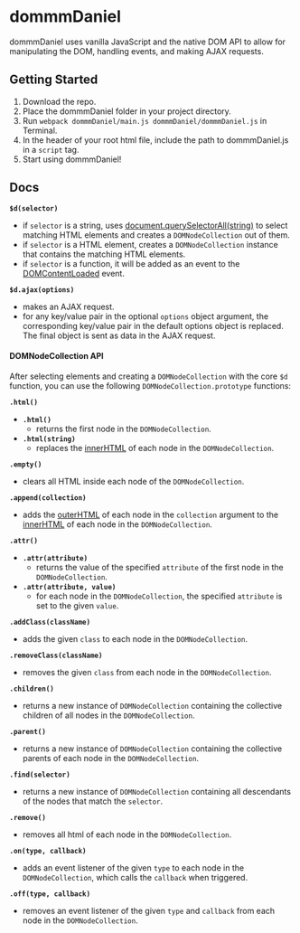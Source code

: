 # dommmDaniel
dommmDaniel uses vanilla JavaScript and the native DOM API to allow for manipulating the DOM, handling events, and making AJAX requests.

## Getting Started
1. Download the repo.
2. Place the dommmDaniel folder in your project directory.
3. Run `webpack dommmDaniel/main.js dommmDaniel/dommmDaniel.js` in Terminal.
4. In the header of your root html file, include the path to dommmDaniel.js in a `script` tag.
5. Start using dommmDaniel!

## Docs
**`$d(selector)`**
  * if `selector` is a string, uses [document.querySelectorAll(string)](https://developer.mozilla.org/en-US/docs/Web/API/Document/querySelectorAll) to select matching HTML elements and creates a `DOMNodeCollection` out of them.
  * if `selector` is a HTML element, creates a `DOMNodeCollection` instance that contains the matching HTML elements.
  * if `selector` is a function, it will be added as an event to the  [DOMContentLoaded](https://developer.mozilla.org/en-US/docs/Web/Events/DOMContentLoaded) event.

**`$d.ajax(options)`**
  * makes an AJAX request.
  * for any key/value pair in the optional `options` object argument, the corresponding key/value pair in the default options object is replaced. The final object is sent as data in the AJAX request.

#### DOMNodeCollection API
After selecting elements and creating a `DOMNodeCollection` with the core `$d` function, you can use the following `DOMNodeCollection.prototype` functions:

**`.html()`**
  * **`.html()`**
    * returns the first node in the `DOMNodeCollection`.
  * **`.html(string)`**
    * replaces the [innerHTML](https://developer.mozilla.org/en-US/docs/Web/API/Element/innerHTML) of each node in the `DOMNodeCollection`.

**`.empty()`**
  * clears all HTML inside each node of the `DOMNodeCollection`.

**`.append(collection)`**
  * adds the [outerHTML](https://developer.mozilla.org/en-US/docs/Web/API/Element/outerHTML) of each node in the `collection` argument to the [innerHTML](https://developer.mozilla.org/en-US/docs/Web/API/Element/innerHTML) of each node in the `DOMNodeCollection`.

**`.attr()`**
  * **`.attr(attribute)`**
    * returns the value of the specified `attribute` of the first node in the `DOMNodeCollection`.
  * **`.attr(attribute, value)`**
    * for each node in the `DOMNodeCollection`, the specified `attribute` is set to the given `value`.

**`.addClass(className)`**
  * adds the given `class` to each node in the `DOMNodeCollection`.

**`.removeClass(className)`**
  * removes the given `class` from each node in the `DOMNodeCollection`.

**`.children()`**
  * returns a new instance of `DOMNodeCollection` containing the collective children of all nodes in the `DOMNodeCollection`.

**`.parent()`**
  * returns a new instance of `DOMNodeCollection` containing the collective parents of each node in the `DOMNodeCollection`.

**`.find(selector)`**
  * returns a new instance of `DOMNodeCollection` containing all descendants of the nodes that match the `selector`.

**`.remove()`**
  * removes all html of each node in the `DOMNodeCollection`.

**`.on(type, callback)`**
  * adds an event listener of the given `type` to each node in the `DOMNodeCollection`, which calls the `callback` when triggered.

**`.off(type, callback)`**
  * removes an event listener of the given `type` and `callback` from each node in the `DOMNodeCollection`.
